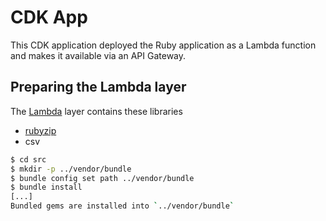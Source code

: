 # CDK App

This CDK application deployed the Ruby application as a Lambda function and makes it 
available via an API Gateway.

## Preparing the Lambda layer

The [Lambda](https://aws.amazon.com/lambda/) layer contains these libraries

- [rubyzip](https://github.com/rubyzip/rubyzip)
- csv

```sh
$ cd src
$ mkdir -p ../vendor/bundle
$ bundle config set path ../vendor/bundle
$ bundle install
[...]
Bundled gems are installed into `../vendor/bundle`
```
